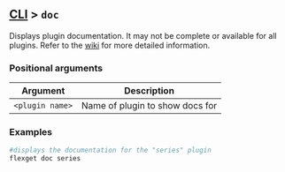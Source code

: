 ## [CLI](/CLI) > `doc`
Displays plugin documentation. It may not be complete or available for all plugins. Refer to the [wiki](/Plugins) for more detailed information.

### Positional arguments
| Argument | Description |
| --- | --- |
| `<plugin name>` | Name of plugin to show docs for |

### Examples
```bash
#displays the documentation for the "series" plugin
flexget doc series
```